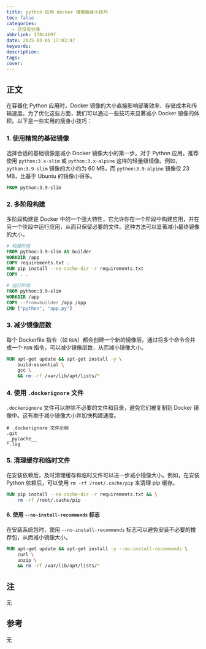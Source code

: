 ```yaml
---
title: python 应用 docker 镜像瘦身小技巧
toc: false
categories:
  - 还没有分类
abbrlink: 170c469f
date: 2025-03-05 17:03:47
keywords:
description:
tags:
cover:
---
```


<!--
注释的方法：
在正文需要注释的地方插入下面的代码，根据需要修改编号：
  <sup>[1](#note1)</sup>
在"注"章节插入对应编号的注释内容:
  <div id="note1"></div>
  [1] 这是注的内容
-->

## 正文

在容器化 Python 应用时，Docker 镜像的大小直接影响部署效率、存储成本和传输速度。为了优化这些方面，我们可以通过一些技巧来显著减小 Docker 镜像的体积。以下是一些实用的瘦身小技巧：

<!-- more -->

### 1. 使用精简的基础镜像

选择合适的基础镜像是减小 Docker 镜像大小的第一步。对于 Python 应用，推荐使用 `python:3.x-slim` 或 `python:3.x-alpine` 这样的轻量级镜像。例如，`python:3.9-slim` 镜像的大小约为 60 MB，而 `python:3.9-alpine` 镜像仅 23 MB，比基于 Ubuntu 的镜像小得多。

```dockerfile
FROM python:3.9-slim
```

### 2. 多阶段构建

多阶段构建是 Docker 中的一个强大特性，它允许你在一个阶段中构建应用，并在另一个阶段中运行应用，从而只保留必要的文件。这种方法可以显著减小最终镜像的大小。

```dockerfile
# 构建阶段
FROM python:3.9-slim AS builder
WORKDIR /app
COPY requirements.txt .
RUN pip install --no-cache-dir -r requirements.txt
COPY . .

# 运行阶段
FROM python:3.9-slim
WORKDIR /app
COPY --from=builder /app /app
CMD ["python", "app.py"]
```

### 3. 减少镜像层数

每个 Dockerfile 指令（如 `RUN`）都会创建一个新的镜像层。通过将多个命令合并成一个 `RUN` 指令，可以减少镜像层数，从而减小镜像大小。

```dockerfile
RUN apt-get update && apt-get install -y \
    build-essential \
    gcc \
    && rm -rf /var/lib/apt/lists/*
```

### 4. 使用 `.dockerignore` 文件

`.dockerignore` 文件可以排除不必要的文件和目录，避免它们被复制到 Docker 镜像中。这有助于减小镜像大小并加快构建速度。

```plaintext
# .dockerignore 文件示例
.git
__pycache__
*.log
```

### 5. 清理缓存和临时文件

在安装依赖后，及时清理缓存和临时文件可以进一步减小镜像大小。例如，在安装 Python 依赖后，可以使用 `rm -rf /root/.cache/pip` 来清理 pip 缓存。

```dockerfile
RUN pip install --no-cache-dir -r requirements.txt && \
    rm -rf /root/.cache/pip
```

#### 6. 使用 `--no-install-recommends` 标志

在安装系统包时，使用 `--no-install-recommends` 标志可以避免安装不必要的推荐包，从而减小镜像大小。

```dockerfile
RUN apt-get update && apt-get install -y --no-install-recommends \
    curl \
    unzip \
    && rm -rf /var/lib/apt/lists/*
```

<!-- more -->

## 注

无

## 参考

无
